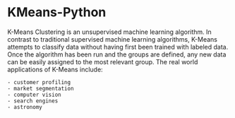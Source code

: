 # KMeans-Python

K-Means Clustering is an unsupervised machine learning algorithm. In contrast to traditional supervised machine learning algorithms, K-Means attempts to classify data without having first been trained with labeled data. Once the algorithm has been run and the groups are defined, any new data can be easily assigned to the most relevant group.
The real world applications of K-Means include:


    - customer profiling
    - market segmentation
    - computer vision
    - search engines
    - astronomy
